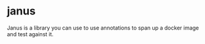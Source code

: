 # janus

Janus is a library you can use to use annotations to span up a docker image and test against it.
